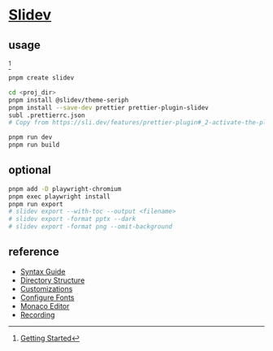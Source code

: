 # [Slidev](https://github.com/slidevjs/slidev)

## usage

[^1]

```sh
pnpm create slidev
```

```sh
cd <proj_dir>
pnpm install @slidev/theme-seriph
pnpm install --save-dev prettier prettier-plugin-slidev
subl .prettierrc.json
# Copy from https://sli.dev/features/prettier-plugin#_2-activate-the-plugin
```

```sh
pnpm run dev
pnpm run build
```

## optional

```sh
pnpm add -D playwright-chromium
pnpm exec playwright install
pnpm run export
# slidev export --with-toc --output <filename>
# slidev export -format pptx --dark
# slidev export -format png --omit-background
````

## reference

- [Syntax Guide](https://sli.dev/guide/syntax)
- [Directory Structure](https://sli.dev/custom/directory-structure)
- [Customizations](https://sli.dev/custom/)
- [Configure Fonts](https://sli.dev/custom/config-fonts#configure-fonts)
- [Monaco Editor](https://sli.dev/features/monaco-editor)
- [Recording](https://sli.dev/features/recording.html)

[^1]: [Getting Started](https://sli.dev/guide)
[^2]: [Exporting](https://sli.dev/guide/exporting)
[^3]: [Theme and Addons](https://sli.dev/guide/theme-addon)
[^4]: [Prettier Plugin](https://sli.dev/features/prettier-plugin)

